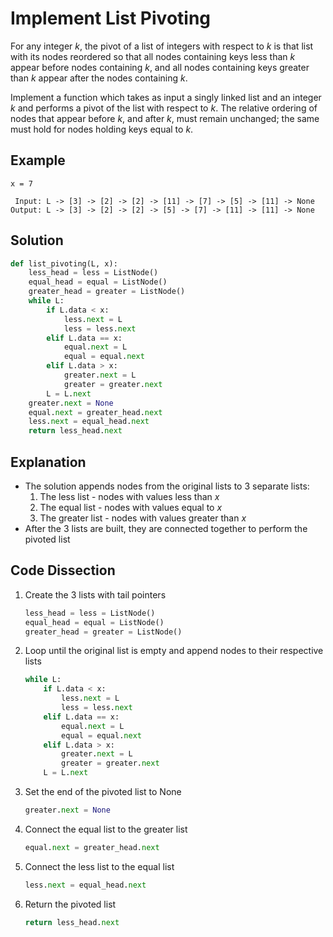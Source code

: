 # Implement List Pivoting
For any integer _k_, the pivot of a list of integers with respect to _k_ is that list with its nodes reordered so that all nodes containing keys less than _k_ appear before nodes containing _k_, and all nodes containing keys greater than _k_ appear after the nodes containing _k_.  
  
Implement a function which takes as input a singly linked list and an integer _k_ and performs a pivot of the list with respect to _k_. The relative ordering of nodes that appear before _k_, and after _k_, must remain unchanged; the same must hold for nodes holding keys equal to _k_.
  
## Example
```
x = 7

 Input: L -> [3] -> [2] -> [2] -> [11] -> [7] -> [5] -> [11] -> None
Output: L -> [3] -> [2] -> [2] -> [5] -> [7] -> [11] -> [11] -> None
```
  
## Solution
```python
def list_pivoting(L, x):
    less_head = less = ListNode()
    equal_head = equal = ListNode()
    greater_head = greater = ListNode()
    while L:
        if L.data < x:
            less.next = L
            less = less.next
        elif L.data == x:
            equal.next = L
            equal = equal.next
        elif L.data > x:
            greater.next = L
            greater = greater.next
        L = L.next
    greater.next = None
    equal.next = greater_head.next
    less.next = equal_head.next
    return less_head.next
```
  
## Explanation
* The solution appends nodes from the original lists to 3 separate lists:
    1. The less list - nodes with values less than _x_
    2. The equal list - nodes with values equal to _x_
    3. The greater list - nodes with values greater than _x_
* After the 3 lists are built, they are connected together to perform the pivoted list
  
## Code Dissection
1. Create the 3 lists with tail pointers
    ```python
    less_head = less = ListNode()
    equal_head = equal = ListNode()
    greater_head = greater = ListNode()
    ```
2. Loop until the original list is empty and append nodes to their respective lists
    ```python
    while L:
        if L.data < x:
            less.next = L
            less = less.next
        elif L.data == x:
            equal.next = L
            equal = equal.next
        elif L.data > x:
            greater.next = L
            greater = greater.next
        L = L.next
    ```
3. Set the end of the pivoted list to None
    ```python
    greater.next = None
    ```
4. Connect the equal list to the greater list
    ```python
    equal.next = greater_head.next
    ```
5. Connect the less list to the equal list
    ```python
    less.next = equal_head.next
    ```
6. Return the pivoted list
    ```python
    return less_head.next
    ```